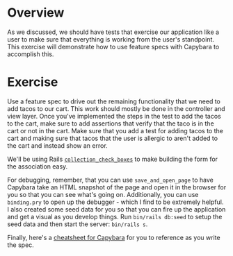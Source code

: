 # Overview

As we discussed, we should have tests that exercise our application like a user to make sure that everything is working from the user's standpoint. This exercise will demonstrate how to use feature specs with Capybara to accomplish this.

# Exercise

Use a feature spec to drive out the remaining functionality that we need to add tacos to our cart. This work should mostly be done in the controller and view layer. Once you've implemented the steps in the test to add the tacos to the cart, make sure to add assertions that verify that the taco is in the cart or not in the cart. Make sure that you add a test for adding tacos to the cart and making sure that tacos that the user is allergic to aren't added to the cart and instead show an error.

We'll be using Rails [`collection_check_boxes`](1) to make building the form for the association easy.

For debugging, remember, that you can use `save_and_open_page` to have Capybara take an HTML snapshot of the page and open it in the browser for you so that you can see what's going on. Additionally, you can use `binding.pry` to open up the debugger - which I find to be extremely helpful. I also created some seed data for you so that you can fire up the application and get a visual as you develop things. Run `bin/rails db:seed` to setup the seed data and then start the server: `bin/rails s`.

Finally, here's a [cheatsheet for Capybara](2) for you to reference as you write the spec.

[1]: https://apidock.com/rails/v4.0.2/ActionView/Helpers/FormOptionsHelper/collection_check_boxes
[2]: https://devhints.io/capybara
